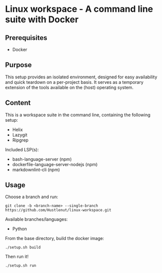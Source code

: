 # Linux workspace - A command line suite with Docker

## Prerequisites
- Docker

## Purpose
This setup provides an isolated environment, designed for easy availability
and quick teardown on a per-project basis. It serves as a temporary extension
of the tools available on the (host) operating system.

## Content
This is a workspace suite in the command line, containing the following setup:
- Helix
- Lazygit
- Ripgrep

Included LSP(s):
- bash-language-server (npm)
- dockerfile-language-server-nodejs (npm)
- markdownlint-cli (npm)

## Usage
Choose a branch and run:

```git clone -b <branch-name> --single-branch https://github.com/Hustlenut/linux-workspace.git```

Available branches/languages:
- Python


From the base directory, build the docker image:

```./setup.sh build```

Then run it!

```./setup.sh run```

